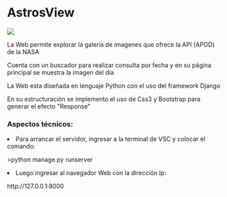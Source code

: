 
<caption>
    <div class="container" style="text-aling:center";>
        <h1>AstrosView</h1>
    </div>
</caption>

<section>
<div class="container">
    <img src="https://github.com/user-attachments/assets/379b0da9-a09e-42e6-92bb-ef3c8b0925a1">
</div>   
<div class="container">
    <p>La Web permite explorar la galería de imagenes que ofrece la API (APOD) de la NASA</p>
    <p>Cuenta con un buscador para realizar consulta por fecha y en su página principal se muestra la imagen del día</p>
</div>
<div class="container">
    <p>La Web esta diseñada en lenguaje Python con el uso del framework Django</p>
    <p>En su estructuración se implemento el uso de Css3 y Bootstrap para generar el efecto "Response"</p>
</div>
</section>

<footer>
<div class="container my-2">
    <h3>Aspectos técnicos:</h3>
</div>

<div class="container my-2">
    <li>Para arrancar el servidor, ingresar a la terminal de VSC y colocar el comando:</li> 
        <p> >python manage.py runserver </p>
    <li>Luego ingresar al navegador Web con la dirección Ip:</li>
        <p>http://127.0.0.1:8000</p>
</div>
</footer>






